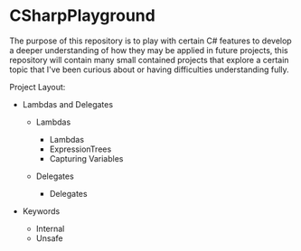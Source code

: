 # CSharpPlayground

The purpose of this repository is to play with certain C# features to develop a deeper understanding of how they may be applied in future projects, this repository will contain many small contained projects that explore a certain topic that I've been curious about or having difficulties understanding fully.

Project Layout: 
- Lambdas and Delegates
	- Lambdas
		- Lambdas
		- ExpressionTrees
		- Capturing Variables
		
	- Delegates
		- Delegates

- Keywords
	- Internal
	- Unsafe